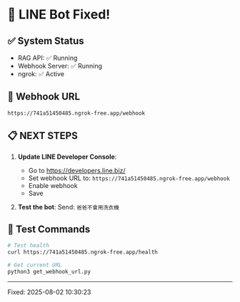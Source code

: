 # 🎉 LINE Bot Fixed!

## ✅ System Status
- RAG API: ✅ Running
- Webhook Server: ✅ Running  
- ngrok: ✅ Active

## 🔗 Webhook URL
```
https://741a51450485.ngrok-free.app/webhook
```

## 📋 NEXT STEPS

1. **Update LINE Developer Console**:
   - Go to https://developers.line.biz/
   - Set webhook URL to: `https://741a51450485.ngrok-free.app/webhook`
   - Enable webhook
   - Save

2. **Test the bot**:
   Send: `爸爸不會用洗衣機`

## 🧪 Test Commands
```bash
# Test health
curl https://741a51450485.ngrok-free.app/health

# Get current URL
python3 get_webhook_url.py
```

---
Fixed: 2025-08-02 10:30:23
